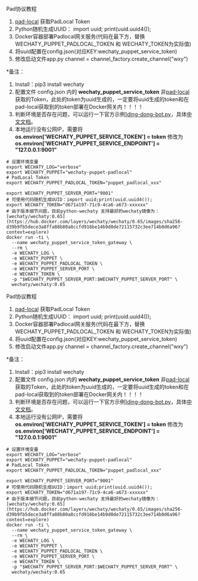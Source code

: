Pad协议教程

1. [pad-local](http://pad-local.com/) 获取PadLocal Token
2. Python随机生成UUID：
   import uuid;
   print(uuid.uuid4());
3. Docker容器部署Padlocal网关服务(代码在最下方，替换
   WECHATY_PUPPET_PADLOCAL_TOKEN 和 WECHATY_TOKEN为实际值)
4. 将uuid配置在config.json(对应KEY:wechaty_puppet_service_token)
5. 修改启动文件app.py
   channel = channel_factory.create_channel("wxy")

*备注：

1. Install：pip3 install wechaty
2. 配置文件 config.json 内的 **wechaty_puppet_service_token** 非[pad-local](http://pad-local.com/) 获取的Token，此处的token为uuid生成的，一定要将uuid生成的token和在pad-local获取到的token部署在Docker网关内！！！！
3. 判断环境是否存在问题，可以运行一下官方示例][ding-dong-bot.py](https://github.com/wechaty/python-wechaty/blob/master/examples/ding-dong-bot.py)，具体[中文文档](https://wechaty.readthedocs.io/zh_CN/latest/)。
4. 本地运行没有公网IP，需要将 **os.environ['WECHATY_PUPPET_SERVICE_TOKEN'] = token** 修改为 **os.environ['WECHATY_PUPPET_SERVICE_ENDPOINT'] = "127.0.0.1:9001"**

```
# 设置环境变量
export WECHATY_LOG="verbose"
export WECHATY_PUPPET="wechaty-puppet-padlocal"
# PadLocal Token
export WECHATY_PUPPET_PADLOCAL_TOKEN="puppet_padlocal_xxx"

export WECHATY_PUPPET_SERVER_PORT="9001"
# 可使用代码随机生成UUID：import uuid;print(uuid.uuid4());
export WECHATY_TOKEN="d671a197-71c9-4ca6-a673-xxxxxx"
# 由于版本细节问题，目前python-wechaty 支持最好的wechaty镜像为：[wechaty/wechaty:0.65](https://hub.docker.com/layers/wechaty/wechaty/0.65/images/sha256-d39b9fb5dece3a8ffa88b80a8ccfd916be14b9d0de72115732c3ee714b0d6a96?context=explore)
docker run -ti \
  --name wechaty_puppet_service_token_gateway \
  --rm \
  -e WECHATY_LOG \
  -e WECHATY_PUPPET \
  -e WECHATY_PUPPET_PADLOCAL_TOKEN \
  -e WECHATY_PUPPET_SERVER_PORT \
  -e WECHATY_TOKEN \
  -p "$WECHATY_PUPPET_SERVER_PORT:$WECHATY_PUPPET_SERVER_PORT" \
  wechaty/wechaty:0.65
```

Pad协议教程

1. [pad-local](http://pad-local.com/) 获取PadLocal Token
2. Python随机生成UUID：
   import uuid;
   print(uuid.uuid4());
3. Docker容器部署Padlocal网关服务(代码在最下方，替换
   WECHATY_PUPPET_PADLOCAL_TOKEN 和 WECHATY_TOKEN为实际值)
4. 将uuid配置在config.json(对应KEY:wechaty_puppet_service_token)
5. 修改启动文件app.py
   channel = channel_factory.create_channel("wxy")

*备注：

1. Install：pip3 install wechaty
2. 配置文件 config.json 内的 **wechaty_puppet_service_token** 非[pad-local](http://pad-local.com/) 获取的Token，此处的token为uuid生成的，一定要将uuid生成的token和在pad-local获取到的token部署在Docker网关内！！！！
3. 判断环境是否存在问题，可以运行一下官方示例][ding-dong-bot.py](https://github.com/wechaty/python-wechaty/blob/master/examples/ding-dong-bot.py)，具体[中文文档](https://wechaty.readthedocs.io/zh_CN/latest/)。
4. 本地运行没有公网IP，需要将 **os.environ['WECHATY_PUPPET_SERVICE_TOKEN'] = token** 修改为 **os.environ['WECHATY_PUPPET_SERVICE_ENDPOINT'] = "127.0.0.1:9001"**

```
# 设置环境变量
export WECHATY_LOG="verbose"
export WECHATY_PUPPET="wechaty-puppet-padlocal"
# PadLocal Token
export WECHATY_PUPPET_PADLOCAL_TOKEN="puppet_padlocal_xxx"

export WECHATY_PUPPET_SERVER_PORT="9001"
# 可使用代码随机生成UUID：import uuid;print(uuid.uuid4());
export WECHATY_TOKEN="d671a197-71c9-4ca6-a673-xxxxxx"
# 由于版本细节问题，目前python-wechaty 支持最好的wechaty镜像为：[wechaty/wechaty:0.65](https://hub.docker.com/layers/wechaty/wechaty/0.65/images/sha256-d39b9fb5dece3a8ffa88b80a8ccfd916be14b9d0de72115732c3ee714b0d6a96?context=explore)
docker run -ti \
  --name wechaty_puppet_service_token_gateway \
  --rm \
  -e WECHATY_LOG \
  -e WECHATY_PUPPET \
  -e WECHATY_PUPPET_PADLOCAL_TOKEN \
  -e WECHATY_PUPPET_SERVER_PORT \
  -e WECHATY_TOKEN \
  -p "$WECHATY_PUPPET_SERVER_PORT:$WECHATY_PUPPET_SERVER_PORT" \
  wechaty/wechaty:0.65
```